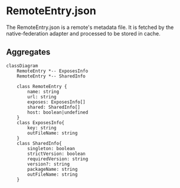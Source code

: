 
# RemoteEntry.json

The RemoteEntry.json is a remote's metadata file. It is fetched by the native-federation adapter and processed to be stored in cache. 

## Aggregates

```mermaid
classDiagram
    RemoteEntry *-- ExposesInfo
    RemoteEntry *-- SharedInfo

    class RemoteEntry {
        name: string
        url: string
        exposes: ExposesInfo[]
        shared: SharedInfo[]
        host: boolean|undefined
    }
    class ExposesInfo{
        key: string
        outFileName: string
    }
    class SharedInfo{
        singleton: boolean
        strictVersion: boolean
        requiredVersion: string
        version?: string
        packageName: string
        outFileName: string
    }
```